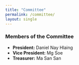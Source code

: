 ```yaml
---
title: "Committee"
permalink: /committee/
layout: single
---
```


### Members of the Committee

- **President:** Daniel Nay Hlaing
- **Vice President:** Mg Soe
- **Treasurer:** Ma San San
